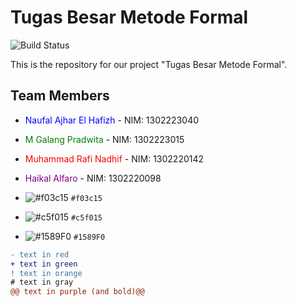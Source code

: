 # Tugas Besar Metode Formal

![Build Status](https://img.shields.io/badge/build-passing-brightgreen)

This is the repository for our project "Tugas Besar Metode Formal".

## Team Members
- <span style="color:blue">Naufal Ajhar El Hafizh</span> - NIM: 1302223040
- <span style="color:green">M Galang Pradwita</span> - NIM: 1302223015
- <span style="color:red">Muhammad Rafi Nadhif</span> - NIM: 1302220142
- <span style="color:purple">Haikal Alfaro</span> - NIM: 1302220098

- ![#f03c15](https://placehold.co/15x15/f03c15/f03c15.png) `#f03c15`
- ![#c5f015](https://placehold.co/15x15/c5f015/c5f015.png) `#c5f015`
- ![#1589F0](https://placehold.co/15x15/1589F0/1589F0.png) `#1589F0`

```diff
- text in red
+ text in green
! text in orange
# text in gray
@@ text in purple (and bold)@@
```
